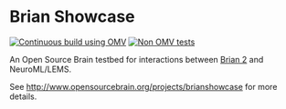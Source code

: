 # Brian Showcase

[![Continuous build using OMV](https://github.com/OpenSourceBrain/BrianShowcase/actions/workflows/omv-ci.yml/badge.svg)](https://github.com/OpenSourceBrain/BrianShowcase/actions/workflows/omv-ci.yml) [![Non OMV tests](https://github.com/OpenSourceBrain/BrianShowcase/actions/workflows/non_omv.yml/badge.svg)](https://github.com/OpenSourceBrain/BrianShowcase/actions/workflows/non_omv.yml)

An Open Source Brain testbed for interactions between [Brian 2](http://briansimulator.org) and NeuroML/LEMS.

See http://www.opensourcebrain.org/projects/brianshowcase for more details.


